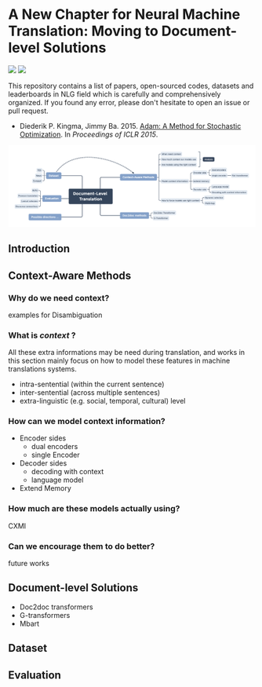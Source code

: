 # A New Chapter for Neural Machine Translation: Moving to Document-level Solutions

![](https://img.shields.io/badge/Status-building-brightgreen) ![](https://img.shields.io/badge/PRs-Welcome-red) 

This repository contains a list of papers, open-sourced codes, datasets and leaderboards in NLG field which is carefully and comprehensively organized. If you found any error, please don't hesitate to open an issue or pull request.

* Diederik P. Kingma, Jimmy Ba. 2015. [Adam: A Method for Stochastic Optimization](https://arxiv.org/pdf/1412.6980). In *Proceedings of ICLR 2015*. 

![mind](dlt.png)

## Introduction

## Context-Aware Methods

### Why do we need context?

examples for Disambiguation

### What is _context_ ?

All these extra informations may be need during translation, and works in this section mainly focus on how to model these features in machine translations systems.

* intra-sentential (within the current sentence)
* inter-sentential (across multiple sentences)
* extra-linguistic (e.g. social, temporal, cultural) level

### How can we model context information?

* Encoder sides
  * dual encoders
  * single Encoder
* Decoder sides
  * decoding with context
  * language model
* Extend Memory

### How much are these models actually using?

CXMI

### Can we encourage them to do better?

future works

## Document-level Solutions

* Doc2doc transformers
* G-transformers
* Mbart

## Dataset

## Evaluation